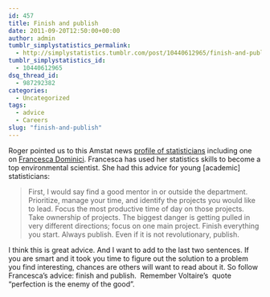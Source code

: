 ```yaml
---
id: 457
title: Finish and publish
date: 2011-09-20T12:50:00+00:00
author: admin
tumblr_simplystatistics_permalink:
  - http://simplystatistics.tumblr.com/post/10440612965/finish-and-publish
tumblr_simplystatistics_id:
  - 10440612965
dsq_thread_id:
  - 987292382
categories:
  - Uncategorized
tags:
  - advice
  - Careers
slug: "finish-and-publish"
---
```

Roger pointed us to this Amstat news <a href="http://magazine.amstat.org/blog/2011/09/01/nextstop/" target="_blank">profile of statisticians</a> including one on <a href="http://www.hsph.harvard.edu/faculty/francesca-dominici/" target="_blank">Francesca Dominici</a>. Francesca has used her statistics skills to become a top environmental scientist. She had this advice for young [academic] statisticians:

> First, I would say find a good mentor in or outside the department. Prioritize, manage your time, and identify the projects you would like to lead. Focus the most productive time of day on those projects. Take ownership of projects. The biggest danger is getting pulled in very different directions; focus on one main project. Finish everything you start. Always publish. Even if it is not revolutionary, publish.

I think this is great advice. And I want to add to the last two sentences. If you are smart and it took you time to figure out the solution to a problem you find interesting, chances are others will want to read about it. So follow Francesca&#8217;s advice: finish and publish.  Remember Voltaire&#8217;s  quote &#8220;perfection is the enemy of the good&#8221;.
